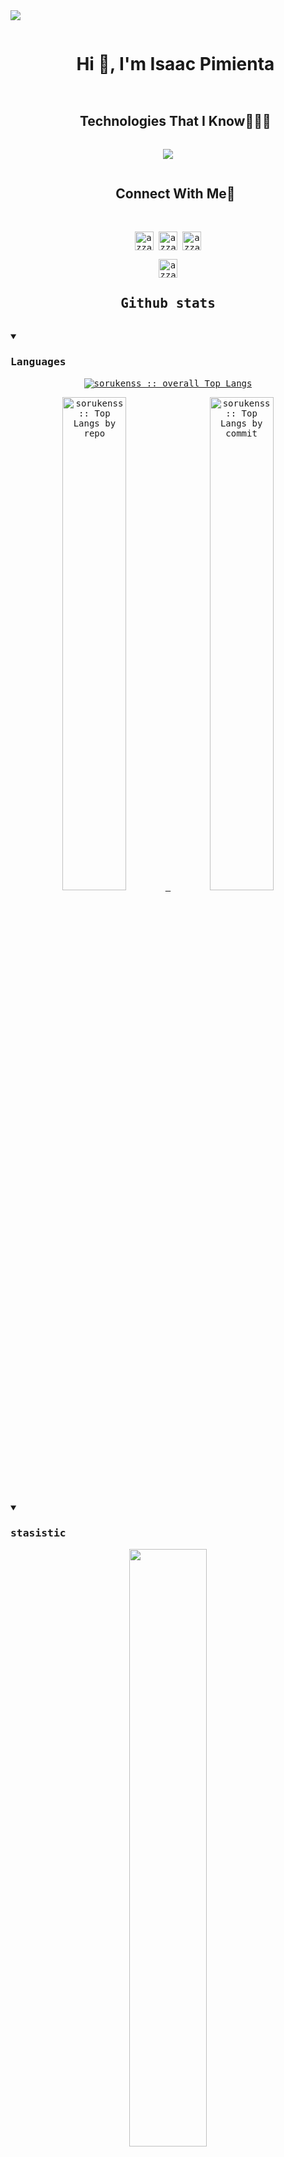 <img src="https://user-images.githubusercontent.com/73097560/115834477-dbab4500-a447-11eb-908a-139a6edaec5c.gif">

<!--h1 without bottom border-->
<div id="user-content-toc">
  <ul align="center">
    <summary><h1 style="display: inline-block">Hi 👋, I'm Isaac Pimienta</h1></summary>
  </ul>
</div>


<div id="user-content-toc">
  <ul align="center">
    <summary><h2 style="display: inline-block">Technologies That I Know👨🏻‍💻</h2></summary>
  </ul>
</div>
<!--tech stack icons-->
<p align="center">
  <a href="https://skillicons.dev">
<img src="https://skillicons.dev/icons?i=git,gitlab,github,cpp,cs,net,discord,azure,firebase,flutter,dart,angular,css,html,ts,java,js,linux,mongodb,sqlite,nodejs,figma,tailwind,bootstrap,unity,kubernetes,docker,vscode,visualstudio,notion,postman&perline=14" />
  </a>
</p>


<!-- Connect with me -->
<!--h2 without bottom border-->
<div id="user-content-toc">
  <ul align="center">
    <summary><h2 style="display: inline-block">Connect With Me🤝</h2></summary>
  </ul>
</div>

<div>
  <samp>
    <p align="center">
      <br/>
      <a href="https://www.linkedin.com/in/isaac-david-pimienta-morales-3187bb238/" target="blank"><img align="center"
         src="https://img.shields.io/badge/linkedin-%231DA1F2.svg?style=for-the-badge&logo=linkedin&logoColor=white"
         alt="azzar" height="30"/></a>
      <a href="https://www.facebook.com/isaac.pimienta" target="blank"><img align="center"
         src="https://img.shields.io/badge/facebook-4267B2.svg?style=for-the-badge&logo=facebook&logoColor=white"
         alt="azzar" height="30"/></a>
      <a href="mailto:isaacpimienta358@gmail.com" target="blank"><img align="center"
         src="https://img.shields.io/badge/gmail-EA4335.svg?style=for-the-badge&logo=gmail&logoColor=white"
         alt="azzar" height="30"/></a>
    </p>
  <p align="center">
      <a href="https://www.instagram.com/isaacpimienta" target="blank"><img align="center"
         src="https://img.shields.io/badge/instagram-%23E4405F.svg?style=for-the-badge&logo=Instagram&logoColor=white"
         alt="azzar" height="30"/></a>
      <br>
    </p>
  </samp>
</div>

<div>
  <samp>
    <h2 align="center"> Github stats </h2>
      <br/>
    <details open>
  <summary><h3>Languages</h3></summary>
            <p align="center">
        <a href="https://github.com/sorukenss/">
          <img src="https://github-readme-stats.vercel.app/api/top-langs/?username=sorukenss&langs_count=6&theme=gruvbox&layout=compact&hide_border=true"
          alt="sorukenss :: overall Top Langs " /></a>
      </p>
        <p align="center">
          <a href="https://github.com/sorukenss/">
          <img width="45%" src="https://github-profile-summary-cards.vercel.app/api/cards/repos-per-language?username=sorukenss&theme=gruvbox&layout=compact&hide_border=true"
          alt="sorukenss :: Top Langs by repo" />
          <img width="45%" src="https://github-profile-summary-cards.vercel.app/api/cards/most-commit-language?username=sorukenss&theme=gruvbox&layout=compact&hide_border=true"
          alt="sorukenss :: Top Langs by commit" />
          </a>
        </p>
</details>
    <details open>
  <summary><h3>stasistic</h3></summary>
        <p align="center">
          <a href="https://github.com/sorukenss/">
          <img width="49.5%" src="https://github-readme-stats.vercel.app/api?username=sorukenss&show_icons=true&theme=gruvbox&hide_border=true" />
          <img width="49.5%" src="https://github-readme-streak-stats.herokuapp.com/?user=sorukenss&theme=gruvbox&hide_border=true" />
          </a>
       </p>
     <br>
     </samp>
  </div>    
